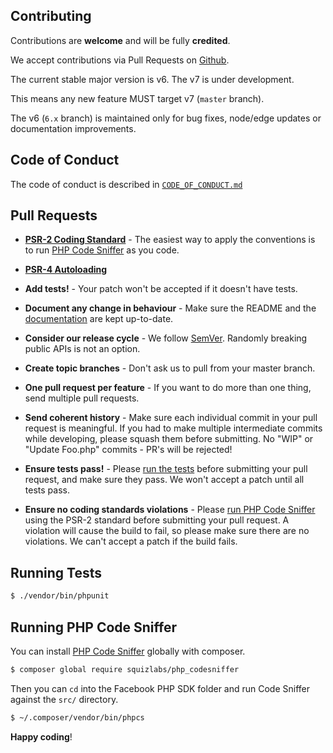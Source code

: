 Contributing
------------

Contributions are **welcome** and will be fully **credited**.

We accept contributions via Pull Requests on [Github](https://github.com/joelbutcher/facebook-graph-sdk/pull/new).

The current stable major version is v6. The v7 is under development.

This means any new feature MUST target v7 (`master` branch).

The v6 (`6.x` branch) is maintained only for bug fixes, node/edge updates or documentation improvements.

## Code of Conduct
The code of conduct is described in [`CODE_OF_CONDUCT.md`](CODE_OF_CONDUCT.md)

## Pull Requests

- **[PSR-2 Coding Standard](https://github.com/php-fig/fig-standards/blob/master/accepted/PSR-2-coding-style-guide.md)** - The easiest way to apply the conventions is to run [PHP Code Sniffer](#running-php-code-sniffer) as you code.
- **[PSR-4 Autoloading](https://github.com/php-fig/fig-standards/blob/master/accepted/PSR-4-autoloader.md)**

- **Add tests!** - Your patch won't be accepted if it doesn't have tests.

- **Document any change in behaviour** - Make sure the README and the [documentation](https://github.com/joelbutcher/facebook-graph-sdk-php-8/tree/master/docs) are kept up-to-date.

- **Consider our release cycle** - We follow [SemVer](http://semver.org/). Randomly breaking public APIs is not an option.

- **Create topic branches** - Don't ask us to pull from your master branch.

- **One pull request per feature** - If you want to do more than one thing, send multiple pull requests.

- **Send coherent history** - Make sure each individual commit in your pull request is meaningful. If you had to make multiple intermediate commits while developing, please squash them before submitting. No "WIP" or "Update Foo.php" commits - PR's will be rejected!

- **Ensure tests pass!** - Please [run the tests](#running-tests) before submitting your pull request, and make sure they pass. We won't accept a patch until all tests pass.

- **Ensure no coding standards violations** - Please [run PHP Code Sniffer](#running-php-code-sniffer) using the PSR-2 standard before submitting your pull request. A violation will cause the build to fail, so please make sure there are no violations. We can't accept a patch if the build fails.

## Running Tests

``` bash
$ ./vendor/bin/phpunit
```

## Running PHP Code Sniffer

You can install [PHP Code Sniffer](https://github.com/squizlabs/PHP_CodeSniffer) globally with composer.

``` bash
$ composer global require squizlabs/php_codesniffer
```

Then you can `cd` into the Facebook PHP SDK folder and run Code Sniffer against the `src/` directory.

``` bash
$ ~/.composer/vendor/bin/phpcs
```

**Happy coding**!
